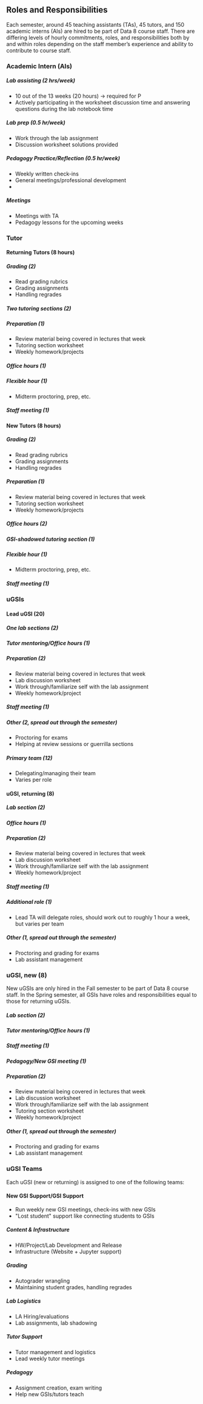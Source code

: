 ## Roles and Responsibilities
Each semester, around 45 teaching assistants (TAs), 45 tutors, and 150 academic interns (AIs) are hired to be part of Data 8 course staff. There are differing levels of hourly commitments, roles, and responsibilities both by and within roles depending on the staff member’s experience and ability to contribute to course staff.

### Academic Intern (AIs)

##### Lab assisting (2 hrs/week)
- 10 out of the 13 weeks (20 hours) → required for P
- Actively participating in the worksheet discussion time and answering questions during the lab notebook time
##### Lab prep (0.5 hr/week)
- Work through the lab assignment
- Discussion worksheet solutions provided

##### Pedagogy Practice/Reflection (0.5 hr/week)
- Weekly written check-ins
- General meetings/professional development
- 
##### Meetings
- Meetings with TA
- Pedagogy lessons for the upcoming weeks

### Tutor

#### Returning Tutors (8 hours)
##### Grading (2)
- Read grading rubrics 
- Grading assignments
- Handling regrades 
##### Two tutoring sections (2)
##### Preparation (1)
- Review material being covered in lectures that week
- Tutoring section worksheet
- Weekly homework/projects
##### Office hours (1)
##### Flexible hour (1)
- Midterm proctoring, prep, etc.
##### Staff meeting (1)


#### New Tutors (8 hours)

##### Grading (2)
- Read grading rubrics 
- Grading assignments
- Handling regrades
 
##### Preparation (1)
- Review material being covered in lectures that week
- Tutoring section worksheet
- Weekly homework/projects

##### Office hours (2)
##### GSI-shadowed tutoring section (1)
##### Flexible hour (1)
- Midterm proctoring, prep, etc.
##### Staff meeting (1)

### uGSIs
#### Lead uGSI (20)
##### One lab sections (2)
##### Tutor mentoring/Office hours (1)
##### Preparation (2)
- Review material being covered in lectures that week
- Lab discussion worksheet
- Work through/familiarize self with the lab assignment
- Weekly homework/project
##### Staff meeting (1)
##### Other (2, spread out through the semester)
- Proctoring for exams
- Helping at review sessions or guerrilla sections
##### Primary team (12)
- Delegating/managing their team
- Varies per role

#### uGSI, returning (8)
##### Lab section (2)
##### Office hours (1)
##### Preparation (2)
- Review material being covered in lectures that week
- Lab discussion worksheet
- Work through/familiarize self with the lab assignment
- Weekly homework/project
##### Staff meeting (1)
##### Additional role (1)
- Lead TA will delegate roles, should work out to roughly 1 hour a week, but varies per team
##### Other (1, spread out through the semester)
- Proctoring and grading for exams
- Lab assistant management

### uGSI, new (8)
New uGSIs are only hired in the Fall semester to be part of Data 8 course staff. In the Spring semester, all GSIs have roles and responsibilities equal to those for returning uGSIs.

##### Lab section (2)
##### Tutor mentoring/Office hours (1)
##### Staff meeting (1)
##### Pedagogy/New GSI meeting (1)
##### Preparation (2)
- Review material being covered in lectures that week
- Lab discussion worksheet
- Work through/familiarize self with the lab assignment
- Tutoring section worksheet
- Weekly homework/project
##### Other (1, spread out through the semester)
- Proctoring and grading for exams
- Lab assistant management

### uGSI Teams
Each uGSI (new or returning) is assigned to one of the following teams:

#### New GSI Support/GSI Support
- Run weekly new GSI meetings, check-ins with new GSIs
- "Lost student" support like connecting students to GSIs
##### Content & Infrastructure
- HW/Project/Lab Development and Release
- Infrastructure (Website + Jupyter support)
##### Grading
- Autograder wrangling
- Maintaining student grades, handling regrades
##### Lab Logistics
- LA Hiring/evaluations
- Lab assignments, lab shadowing
##### Tutor Support
- Tutor management and logistics
- Lead weekly tutor meetings
##### Pedagogy
- Assignment creation, exam writing
- Help new GSIs/tutors teach
